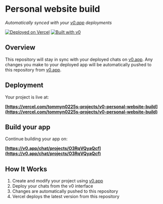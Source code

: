 # Personal website build

*Automatically synced with your [v0.app](https://v0.app) deployments*

[![Deployed on Vercel](https://img.shields.io/badge/Deployed%20on-Vercel-black?style=for-the-badge&logo=vercel)](https://vercel.com/tommyn0225s-projects/v0-personal-website-build)
[![Built with v0](https://img.shields.io/badge/Built%20with-v0.app-black?style=for-the-badge)](https://v0.app/chat/projects/O3RqVQyaQcf)

## Overview

This repository will stay in sync with your deployed chats on [v0.app](https://v0.app).
Any changes you make to your deployed app will be automatically pushed to this repository from [v0.app](https://v0.app).

## Deployment

Your project is live at:

**[https://vercel.com/tommyn0225s-projects/v0-personal-website-build](https://vercel.com/tommyn0225s-projects/v0-personal-website-build)**

## Build your app

Continue building your app on:

**[https://v0.app/chat/projects/O3RqVQyaQcf](https://v0.app/chat/projects/O3RqVQyaQcf)**

## How It Works

1. Create and modify your project using [v0.app](https://v0.app)
2. Deploy your chats from the v0 interface
3. Changes are automatically pushed to this repository
4. Vercel deploys the latest version from this repository

